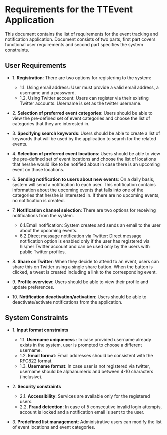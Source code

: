 # Requirements for the TTEvent Application

This document contains the list of requirements for the event tracking and notification application.
Document consists of two parts, first part covers functional user requirements and second part specifies the system constraints.

## **User Requirements**
* 1\. **Registration**: There are two options for registering to the system:
    * 1.1\. Using email address: User must provide a valid email address, a username and a password. 
    * 1.2\. Using Twitter account: Users can register via their existing Twitter accounts. Username is set as the twitter username.  

* 2\. **Selection of preferred event categories**: Users should be able to view the pre-defined set of event categories and choose the list of categories that they are interested in.

* 3\. **Specifying search keywords**: Users should be able to create a list of keywords that will be used by the application to search for the related events.

* 4\. **Selection of preferred event locations**: Users should be able to view the pre-defined set of event locations and choose the list of locations that he/she would like to be notified about in case there is an upcoming event on those locations.

* 6\. **Sending notification to users about new events**: On a daily basis, system will send a notification to each user. This notification contains information about the upcoming events that falls into one of the categories that he/she is interested in. If there are no upcoming events, no notification is created.

* 7\. **Notification channel selection**: There are two options for receiving notifications from the system. 
    * 6.1\.Email notification: System creates and sends an email to the user about the upcoming events.
    * 6.2\.Direct message notification via Twitter: Direct message notification option is enabled only if the user has registered via his/her Twitter account and can be used only by the users with public Twitter profiles. 

* 8\. **Share on Twitter**: When they decide to attend to an event, users can share this on Twitter using a single share button. When the button is clicked, a tweet is created including a link to the corresponding event.

* 9\. **Profile overview**: Users should be able to view their profile and update preferences.

* 10\. **Notification deactivation/activation**: Users should be able to deactivate/activate notifications from the application.   
     
## **System Constraints**
* 1\. **Input format constraints**
     * 1.1\. **Username uniqueness** : In case provided username already exists in the system, user is prompted to choose a different username.
     * 1.2\. **Email format**: Email addresses should be consistent with the RFC822 format.
     * 1.3\. **Username format**: In case user is not registered via twitter, username should be alphanumeric and between 4-10 characters (inclusive).
        
* 2\. **Security constraints**
     * 2.1\. **Accessibility**: Services are available only for the registered users.
     * 2.2\. **Fraud detection**: In case of 5 consecutive invalid login attempts, account is locked and a notification email is sent to the user.  
     
* 3\. **Predefined list management**: Administrative users can modify the list of event locations and event categories.
